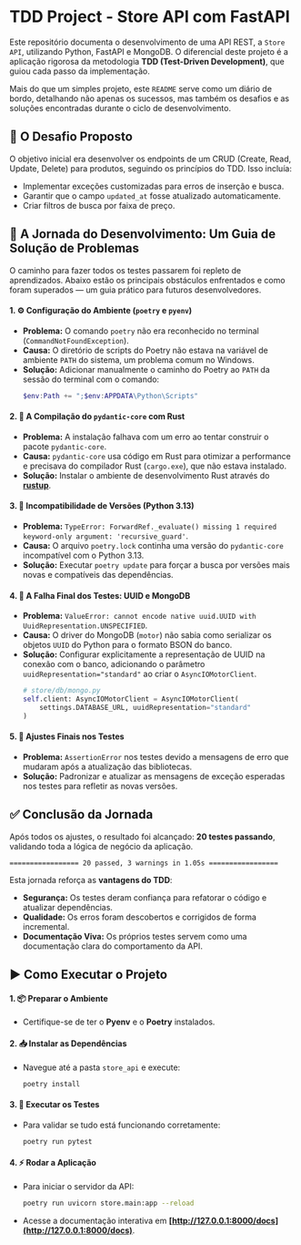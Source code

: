 # TDD Project - Store API com FastAPI

Este repositório documenta o desenvolvimento de uma API REST, a `Store API`, utilizando Python, FastAPI e MongoDB. O diferencial deste projeto é a aplicação rigorosa da metodologia **TDD (Test-Driven Development)**, que guiou cada passo da implementação.

Mais do que um simples projeto, este `README` serve como um diário de bordo, detalhando não apenas os sucessos, mas também os desafios e as soluções encontradas durante o ciclo de desenvolvimento.

## 🎯 O Desafio Proposto

O objetivo inicial era desenvolver os endpoints de um CRUD (Create, Read, Update, Delete) para produtos, seguindo os princípios do TDD. Isso incluía:
- Implementar exceções customizadas para erros de inserção e busca.
- Garantir que o campo `updated_at` fosse atualizado automaticamente.
- Criar filtros de busca por faixa de preço.

## 🚀 A Jornada do Desenvolvimento: Um Guia de Solução de Problemas

O caminho para fazer todos os testes passarem foi repleto de aprendizados. Abaixo estão os principais obstáculos enfrentados e como foram superados — um guia prático para futuros desenvolvedores.

#### 1. ⚙️ Configuração do Ambiente (`poetry` e `pyenv`)
- **Problema:** O comando `poetry` não era reconhecido no terminal (`CommandNotFoundException`).
- **Causa:** O diretório de scripts do Poetry não estava na variável de ambiente `PATH` do sistema, um problema comum no Windows.
- **Solução:** Adicionar manualmente o caminho do Poetry ao `PATH` da sessão do terminal com o comando:
  ```powershell
  $env:Path += ";$env:APPDATA\Python\Scripts"
  ```

#### 2. 🦀 A Compilação do `pydantic-core` com Rust
- **Problema:** A instalação falhava com um erro ao tentar construir o pacote `pydantic-core`.
- **Causa:** `pydantic-core` usa código em Rust para otimizar a performance e precisava do compilador Rust (`cargo.exe`), que não estava instalado.
- **Solução:** Instalar o ambiente de desenvolvimento Rust através do **[rustup](https://rustup.rs/)**.

#### 3. 🐍 Incompatibilidade de Versões (Python 3.13)
- **Problema:** `TypeError: ForwardRef._evaluate() missing 1 required keyword-only argument: 'recursive_guard'`.
- **Causa:** O arquivo `poetry.lock` continha uma versão do `pydantic-core` incompatível com o Python 3.13.
- **Solução:** Executar `poetry update` para forçar a busca por versões mais novas e compatíveis das dependências.

#### 4. 🔗 A Falha Final dos Testes: UUID e MongoDB
- **Problema:** `ValueError: cannot encode native uuid.UUID with UuidRepresentation.UNSPECIFIED`.
- **Causa:** O driver do MongoDB (`motor`) não sabia como serializar os objetos `UUID` do Python para o formato BSON do banco.
- **Solução:** Configurar explicitamente a representação de UUID na conexão com o banco, adicionando o parâmetro `uuidRepresentation="standard"` ao criar o `AsyncIOMotorClient`.
  ```python
  # store/db/mongo.py
  self.client: AsyncIOMotorClient = AsyncIOMotorClient(
      settings.DATABASE_URL, uuidRepresentation="standard"
  )
  ```

#### 5. 🔧 Ajustes Finais nos Testes
- **Problema:** `AssertionError` nos testes devido a mensagens de erro que mudaram após a atualização das bibliotecas.
- **Solução:** Padronizar e atualizar as mensagens de exceção esperadas nos testes para refletir as novas versões.

## ✅ Conclusão da Jornada

Após todos os ajustes, o resultado foi alcançado: **20 testes passando**, validando toda a lógica de negócio da aplicação.

```
================= 20 passed, 3 warnings in 1.05s =================
```

Esta jornada reforça as **vantagens do TDD**:
- **Segurança:** Os testes deram confiança para refatorar o código e atualizar dependências.
- **Qualidade:** Os erros foram descobertos e corrigidos de forma incremental.
- **Documentação Viva:** Os próprios testes servem como uma documentação clara do comportamento da API.

## ▶️ Como Executar o Projeto

#### 1. **📦 Preparar o Ambiente**
   - Certifique-se de ter o **Pyenv** e o **Poetry** instalados.

#### 2. **📥 Instalar as Dependências**
   - Navegue até a pasta `store_api` e execute:
     ```bash
     poetry install
     ```

#### 3. **🧪 Executar os Testes**
   - Para validar se tudo está funcionando corretamente:
     ```bash
     poetry run pytest
     ```

#### 4. **⚡ Rodar a Aplicação**
   - Para iniciar o servidor da API:
     ```bash
     poetry run uvicorn store.main:app --reload
     ```
   - Acesse a documentação interativa em **[http://127.0.0.1:8000/docs](http://127.0.0.1:8000/docs)**.